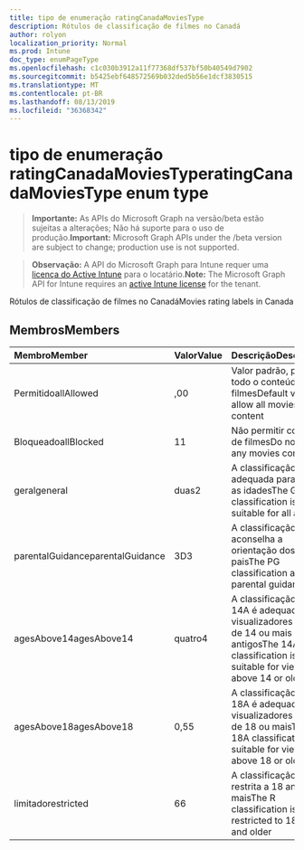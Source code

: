 ```yaml
---
title: tipo de enumeração ratingCanadaMoviesType
description: Rótulos de classificação de filmes no Canadá
author: rolyon
localization_priority: Normal
ms.prod: Intune
doc_type: enumPageType
ms.openlocfilehash: c1c030b3912a11f77368df537bf50b40549d7902
ms.sourcegitcommit: b5425ebf648572569b032ded5b56e1dcf3830515
ms.translationtype: MT
ms.contentlocale: pt-BR
ms.lasthandoff: 08/13/2019
ms.locfileid: "36368342"
---
```

# <a name="ratingcanadamoviestype-enum-type"></a><span data-ttu-id="e3e74-103">tipo de enumeração ratingCanadaMoviesType</span><span class="sxs-lookup"><span data-stu-id="e3e74-103">ratingCanadaMoviesType enum type</span></span>

> <span data-ttu-id="e3e74-104">**Importante:** As APIs do Microsoft Graph na versão/beta estão sujeitas a alterações; Não há suporte para o uso de produção.</span><span class="sxs-lookup"><span data-stu-id="e3e74-104">**Important:** Microsoft Graph APIs under the /beta version are subject to change; production use is not supported.</span></span>

> <span data-ttu-id="e3e74-105">**Observação:** A API do Microsoft Graph para Intune requer uma [licença do Active Intune](https://go.microsoft.com/fwlink/?linkid=839381) para o locatário.</span><span class="sxs-lookup"><span data-stu-id="e3e74-105">**Note:** The Microsoft Graph API for Intune requires an [active Intune license](https://go.microsoft.com/fwlink/?linkid=839381) for the tenant.</span></span>

<span data-ttu-id="e3e74-106">Rótulos de classificação de filmes no Canadá</span><span class="sxs-lookup"><span data-stu-id="e3e74-106">Movies rating labels in Canada</span></span>

## <a name="members"></a><span data-ttu-id="e3e74-107">Membros</span><span class="sxs-lookup"><span data-stu-id="e3e74-107">Members</span></span>
|<span data-ttu-id="e3e74-108">Membro</span><span class="sxs-lookup"><span data-stu-id="e3e74-108">Member</span></span>|<span data-ttu-id="e3e74-109">Valor</span><span class="sxs-lookup"><span data-stu-id="e3e74-109">Value</span></span>|<span data-ttu-id="e3e74-110">Descrição</span><span class="sxs-lookup"><span data-stu-id="e3e74-110">Description</span></span>|
|:---|:---|:---|
|<span data-ttu-id="e3e74-111">Permitido</span><span class="sxs-lookup"><span data-stu-id="e3e74-111">allAllowed</span></span>|<span data-ttu-id="e3e74-112">,0</span><span class="sxs-lookup"><span data-stu-id="e3e74-112">0</span></span>|<span data-ttu-id="e3e74-113">Valor padrão, permitir todo o conteúdo de filmes</span><span class="sxs-lookup"><span data-stu-id="e3e74-113">Default value, allow all movies content</span></span>|
|<span data-ttu-id="e3e74-114">Bloqueado</span><span class="sxs-lookup"><span data-stu-id="e3e74-114">allBlocked</span></span>|<span data-ttu-id="e3e74-115">1</span><span class="sxs-lookup"><span data-stu-id="e3e74-115">1</span></span>|<span data-ttu-id="e3e74-116">Não permitir conteúdo de filmes</span><span class="sxs-lookup"><span data-stu-id="e3e74-116">Do not allow any movies content</span></span>|
|<span data-ttu-id="e3e74-117">geral</span><span class="sxs-lookup"><span data-stu-id="e3e74-117">general</span></span>|<span data-ttu-id="e3e74-118">duas</span><span class="sxs-lookup"><span data-stu-id="e3e74-118">2</span></span>|<span data-ttu-id="e3e74-119">A classificação G é adequada para todas as idades</span><span class="sxs-lookup"><span data-stu-id="e3e74-119">The G classification is suitable for all ages</span></span>|
|<span data-ttu-id="e3e74-120">parentalGuidance</span><span class="sxs-lookup"><span data-stu-id="e3e74-120">parentalGuidance</span></span>|<span data-ttu-id="e3e74-121">3D</span><span class="sxs-lookup"><span data-stu-id="e3e74-121">3</span></span>|<span data-ttu-id="e3e74-122">A classificação PG aconselha a orientação dos pais</span><span class="sxs-lookup"><span data-stu-id="e3e74-122">The PG classification advises parental guidance</span></span>|
|<span data-ttu-id="e3e74-123">agesAbove14</span><span class="sxs-lookup"><span data-stu-id="e3e74-123">agesAbove14</span></span>|<span data-ttu-id="e3e74-124">quatro</span><span class="sxs-lookup"><span data-stu-id="e3e74-124">4</span></span>|<span data-ttu-id="e3e74-125">A classificação do 14A é adequada para visualizadores acima de 14 ou mais antigos</span><span class="sxs-lookup"><span data-stu-id="e3e74-125">The 14A classification is suitable for viewers above 14 or older</span></span>|
|<span data-ttu-id="e3e74-126">agesAbove18</span><span class="sxs-lookup"><span data-stu-id="e3e74-126">agesAbove18</span></span>|<span data-ttu-id="e3e74-127">0,5</span><span class="sxs-lookup"><span data-stu-id="e3e74-127">5</span></span>|<span data-ttu-id="e3e74-128">A classificação do 18A é adequada para visualizadores acima de 18 ou mais</span><span class="sxs-lookup"><span data-stu-id="e3e74-128">The 18A classification is suitable for viewers above 18 or older</span></span>|
|<span data-ttu-id="e3e74-129">limitado</span><span class="sxs-lookup"><span data-stu-id="e3e74-129">restricted</span></span>|<span data-ttu-id="e3e74-130">6</span><span class="sxs-lookup"><span data-stu-id="e3e74-130">6</span></span>|<span data-ttu-id="e3e74-131">A classificação R é restrita a 18 anos e mais</span><span class="sxs-lookup"><span data-stu-id="e3e74-131">The R classification is restricted to 18 years and older</span></span>|



